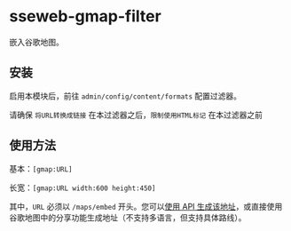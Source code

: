 sseweb-gmap-filter
==================

嵌入谷歌地图。

## 安装

启用本模块后，前往 `admin/config/content/formats` 配置过滤器。

请确保 `将URL转换成链接` 在本过滤器之后，`限制使用HTML标记` 在本过滤器之前

## 使用方法

基本：`[gmap:URL]`

长宽：`[gmap:URL width:600 height:450]`

其中，`URL` 必须以 `/maps/embed` 开头。您可以[使用 API 生成该地址](https://developers.google.com/maps/documentation/embed/start)，或直接使用谷歌地图中的分享功能生成地址（不支持多语言，但支持具体路线）。
